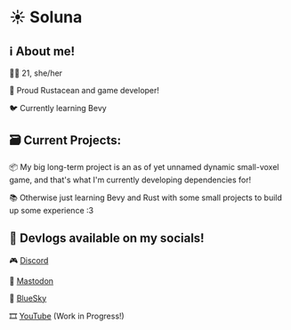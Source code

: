 # ☀️ Soluna
## ℹ️ About me!

🏳️‍⚧️ 21, she/her

🦀 Proud Rustacean and game developer!

🐦 Currently learning Bevy

## 🗃️ Current Projects:

📦 My big long-term project is an as of yet unnamed dynamic small-voxel game, and that's what I'm currently developing dependencies for!

📚 Otherwise just learning Bevy and Rust with some small projects to build up some experience :3

## 📜 Devlogs available on my socials!

🎮 [Discord](https://discord.gg/wrtyXYwZPn)

🐘 [Mastodon](https://mastodon.social/@Soluna)

🦋 [BlueSky](https://bsky.app/profile/soluna7.bsky.social)

🎞️ [YouTube](https://www.youtube.com/@SolunaStarlight) (Work in Progress!)
